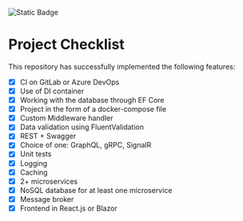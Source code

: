 ![Static Badge](https://img.shields.io/badge/GitLab%20CI%2FCD-blue?logo=gitlab&link=https%3A%2F%2Fgitlab.com%2Fmaxrihm%2Fblog-application)

# Project Checklist

This repository has successfully implemented the following features:

- [X] CI on GitLab or Azure DevOps
- [x] Use of DI container
- [x] Working with the database through EF Core
- [X] Project in the form of a docker-compose file
- [x] Custom Middleware handler
- [x] Data validation using FluentValidation
- [x] REST + Swagger
- [x] Choice of one: GraphQL, gRPC, SignalR
- [x] Unit tests
- [x] Logging
- [x] Caching
- [x] 2+ microservices
- [x] NoSQL database for at least one microservice
- [x] Message broker
- [x] Frontend in React.js or Blazor
